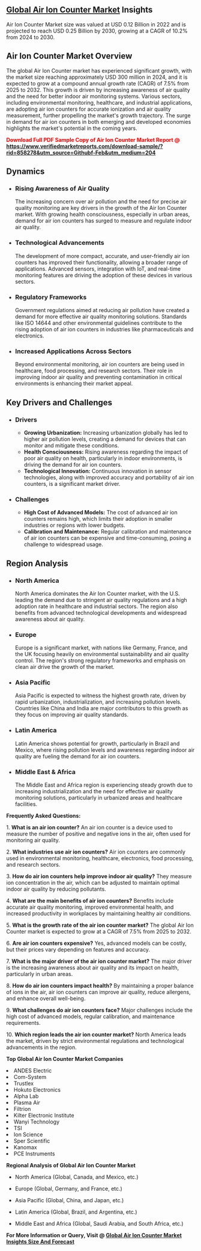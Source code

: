 <h2><a href="https://www.verifiedmarketreports.com/download-sample/?rid=858278&amp;utm_source=Githubf&amp;utm_medium=204" target="_blank">Global Air Ion Counter Market</a> Insights</h2><p>Air Ion Counter Market size was valued at USD 0.12 Billion in 2022 and is projected to reach USD 0.25 Billion by 2030, growing at a CAGR of 10.2% from 2024 to 2030.</p><p> <h2>Air Ion Counter Market Overview</h2> <p>The global Air Ion Counter market has experienced significant growth, with the market size reaching approximately USD 300 million in 2024, and it is expected to grow at a compound annual growth rate (CAGR) of 7.5% from 2025 to 2032. This growth is driven by increasing awareness of air quality and the need for better indoor air monitoring systems. Various sectors, including environmental monitoring, healthcare, and industrial applications, are adopting air ion counters for accurate ionization and air quality measurement, further propelling the market's growth trajectory. The surge in demand for air ion counters in both emerging and developed economies highlights the market's potential in the coming years.</p> <p><strong><p><span class=""><span style="color: #ff0000;"><strong>Download Full PDF Sample Copy of Air Ion Counter Market Report</strong> @ </span><a href="https://www.verifiedmarketreports.com/download-sample/?rid=858278&amp;utm_source=Githubf-Feb&amp;utm_medium=204" target="_blank">https://www.verifiedmarketreports.com/download-sample/?rid=858278&amp;utm_source=Githubf-Feb&amp;utm_medium=204</a></span></p></strong></p> <h2>Dynamics</h2> <ul> <li><h3>Rising Awareness of Air Quality</h3> The increasing concern over air pollution and the need for precise air quality monitoring are key drivers in the growth of the Air Ion Counter market. With growing health consciousness, especially in urban areas, demand for air ion counters has surged to measure and regulate indoor air quality.</li> <li><h3>Technological Advancements</h3> The development of more compact, accurate, and user-friendly air ion counters has improved their functionality, allowing a broader range of applications. Advanced sensors, integration with IoT, and real-time monitoring features are driving the adoption of these devices in various sectors.</li> <li><h3>Regulatory Frameworks</h3> Government regulations aimed at reducing air pollution have created a demand for more effective air quality monitoring solutions. Standards like ISO 14644 and other environmental guidelines contribute to the rising adoption of air ion counters in industries like pharmaceuticals and electronics.</li> <li><h3>Increased Applications Across Sectors</h3> Beyond environmental monitoring, air ion counters are being used in healthcare, food processing, and research sectors. Their role in improving indoor air quality and preventing contamination in critical environments is enhancing their market appeal.</li> </ul> <h2>Key Drivers and Challenges</h2> <ul> <li><h3>Drivers</h3> <ul> <li><strong>Growing Urbanization:</strong> Increasing urbanization globally has led to higher air pollution levels, creating a demand for devices that can monitor and mitigate these conditions.</li> <li><strong>Health Consciousness:</strong> Rising awareness regarding the impact of poor air quality on health, particularly in indoor environments, is driving the demand for air ion counters.</li> <li><strong>Technological Innovation:</strong> Continuous innovation in sensor technologies, along with improved accuracy and portability of air ion counters, is a significant market driver.</li> </ul> </li> <li><h3>Challenges</h3> <ul> <li><strong>High Cost of Advanced Models:</strong> The cost of advanced air ion counters remains high, which limits their adoption in smaller industries or regions with lower budgets.</li> <li><strong>Calibration and Maintenance:</strong> Regular calibration and maintenance of air ion counters can be expensive and time-consuming, posing a challenge to widespread usage.</li> </ul> </li> </ul> <h2>Region Analysis</h2> <ul> <li><h3>North America</h3> North America dominates the Air Ion Counter market, with the U.S. leading the demand due to stringent air quality regulations and a high adoption rate in healthcare and industrial sectors. The region also benefits from advanced technological developments and widespread awareness about air quality.</li> <li><h3>Europe</h3> Europe is a significant market, with nations like Germany, France, and the UK focusing heavily on environmental sustainability and air quality control. The region's strong regulatory frameworks and emphasis on clean air drive the growth of the market.</li> <li><h3>Asia Pacific</h3> Asia Pacific is expected to witness the highest growth rate, driven by rapid urbanization, industrialization, and increasing pollution levels. Countries like China and India are major contributors to this growth as they focus on improving air quality standards.</li> <li><h3>Latin America</h3> Latin America shows potential for growth, particularly in Brazil and Mexico, where rising pollution levels and awareness regarding indoor air quality are fueling the demand for air ion counters.</li> <li><h3>Middle East & Africa</h3> The Middle East and Africa region is experiencing steady growth due to increasing industrialization and the need for effective air quality monitoring solutions, particularly in urbanized areas and healthcare facilities.</li> </ul> <p><strong>Frequently Asked Questions:</strong></p> <p>1. <strong>What is an air ion counter?</strong> An air ion counter is a device used to measure the number of positive and negative ions in the air, often used for monitoring air quality.</p> <p>2. <strong>What industries use air ion counters?</strong> Air ion counters are commonly used in environmental monitoring, healthcare, electronics, food processing, and research sectors.</p> <p>3. <strong>How do air ion counters help improve indoor air quality?</strong> They measure ion concentration in the air, which can be adjusted to maintain optimal indoor air quality by reducing pollutants.</p> <p>4. <strong>What are the main benefits of air ion counters?</strong> Benefits include accurate air quality monitoring, improved environmental health, and increased productivity in workplaces by maintaining healthy air conditions.</p> <p>5. <strong>What is the growth rate of the air ion counter market?</strong> The global Air Ion Counter market is expected to grow at a CAGR of 7.5% from 2025 to 2032.</p> <p>6. <strong>Are air ion counters expensive?</strong> Yes, advanced models can be costly, but their prices vary depending on features and accuracy.</p> <p>7. <strong>What is the major driver of the air ion counter market?</strong> The major driver is the increasing awareness about air quality and its impact on health, particularly in urban areas.</p> <p>8. <strong>How do air ion counters impact health?</strong> By maintaining a proper balance of ions in the air, air ion counters can improve air quality, reduce allergens, and enhance overall well-being.</p> <p>9. <strong>What challenges do air ion counters face?</strong> Major challenges include the high cost of advanced models, regular calibration, and maintenance requirements.</p> <p>10. <strong>Which region leads the air ion counter market?</strong> North America leads the market, driven by strict environmental regulations and technological advancements in the region.</p> </p><p><strong>Top Global Air Ion Counter Market Companies</strong></p><div data-test-id=""><p><li>ANDES Electric</li><li> Com-System</li><li> Trustlex</li><li> Hokuto Electronics</li><li> Alpha Lab</li><li> Plasma Air</li><li> Filtrion</li><li> Kilter Electronic Institute</li><li> Wanyi Technology</li><li> TSI</li><li> Ion Science</li><li> Sper Scientific</li><li> Kanomax</li><li> PCE Instruments</li></p><div><strong>Regional Analysis of&nbsp;Global Air Ion Counter Market</strong></div><ul><li dir="ltr"><p dir="ltr">North America&nbsp;(Global, Canada, and Mexico, etc.)</p></li><li dir="ltr"><p dir="ltr">Europe (Global, Germany, and France, etc.)</p></li><li dir="ltr"><p dir="ltr">Asia Pacific&nbsp;(Global, China, and Japan, etc.)</p></li><li dir="ltr"><p dir="ltr">Latin America&nbsp;(Global, Brazil, and Argentina, etc.)</p></li><li dir="ltr">Middle East and Africa&nbsp;(Global, Saudi Arabia, and South Africa, etc.)</li></ul><p><strong>For More Information or Query, Visit @&nbsp;</strong><strong><a href="https://www.verifiedmarketreports.com/product/air-ion-counter-market/?utm_source=Githubf&amp;utm_medium=204" target="_blank">Global Air Ion Counter Market Insights Size And Forecast</a></strong></p></div>

